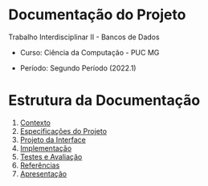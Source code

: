 # Documentação do Projeto


Trabalho Interdisciplinar II - Bancos de Dados 

- Curso: Ciência da Computação - PUC MG

- Período: Segundo Período (2022.1) 


# Estrutura da Documentação

1. [Contexto](Contexto.md)
2. [Especificações do Projeto](Especificação.md)
3. [Projeto da Interface](Interface.md)
4. [Implementação](Implementação.md)
7. [Testes e Avaliação](7-Testes.md)
8. [Referências](8-Referências.md)
9. [Apresentação](9-Apresentação.md)


